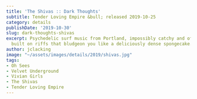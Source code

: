 ```yaml
---
title: 'The Shivas :: Dark Thoughts'
subtitle: Tender Loving Empire &bull; released 2019-10-25
category: details
publishDate: '2019-10-30'
slug: dark-thoughts-shivas
excerpt: Psychedelic surf music from Portland, impossibly catchy and off-the-cuff,
  built on riffs that bludgeon you like a deliciously dense spongecake.
author: jclacking
image: "~/assets/images/details/2019/shivas.jpg"
tags:
- Oh Sees
- Velvet Underground
- Vivian Girls
- The Shivas
- Tender Loving Empire
---
```


